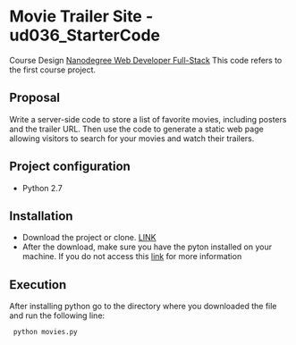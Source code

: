 # Movie Trailer Site - ud036_StarterCode
Course Design [Nanodegree Web Developer Full-Stack](https://www.udacity.com/course/full-stack-web-developer-nanodegree--nd004)
This code refers to the first course project.

## Proposal
Write a server-side code to store a list of favorite movies, including posters and the trailer URL.
Then use the code to generate a static web page allowing visitors to search for your movies
and watch their trailers.

## Project configuration
- Python 2.7

## Installation
- Download the project or clone. [LINK](https://github.com/lucianoMeusCursos/ud036_StarterCode.git)
- After the download, make sure you have the pyton installed on your machine. If you do not access this [link](https://www.python.org/downloads/) for more information

## Execution
After installing python go to the directory where you downloaded the file and run the following line:
```
 python movies.py
```







